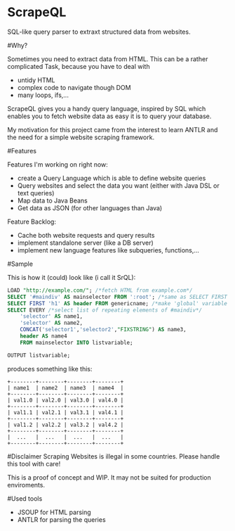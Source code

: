 # ScrapeQL
SQL-like query parser to extraxt structured data from websites.

#Why?

Sometimes you need to extract data from HTML. This can be a rather complicated Task, because you have to deal with
 - untidy HTML
 - complex code to navigate though DOM
 - many loops, ifs,...

ScrapeQL gives you a handy query language, inspired by SQL which enables you to fetch website data as easy it is to query your database.

My motivation for this project came from the interest to learn ANTLR and the need for a simple website scraping framework.

#Features

Features I'm working on right now:

 - create a Query Language which is able to define website queries
 - Query websites and select the data you want (either with Java DSL or text queries)
 - Map data to Java Beans
 - Get data as JSON (for other languages than Java)

Feature Backlog:

 - Cache both website requests and query results
 - implement standalone server (like a DB server)
 - implement new language features like subqueries, functions,...

#Sample

This is how it (could) look like (i call it SrQL):

```sql
LOAD "http://example.com/"; /*fetch HTML from example.com*/
SELECT '#maindiv' AS mainselector FROM ':root'; /*same as SELECT FIRST statement*/
SELECT FIRST 'h1' AS header FROM genericname; /*make 'global' variable genericname*/
SELECT EVERY /*select list of repeating elements of #maindiv*/
    'selector' AS name1, 
    'selector' AS name2, 
    CONCAT('selector1','selector2',"FIXSTRING") AS name3, 
    header AS name4 
    FROM mainselector INTO listvariable;

OUTPUT listvariable;

```
produces something like this:

```
+--------+--------+--------+--------+
| name1  | name2  | name3  | name4  |
+--------+--------+--------+--------+
| val1.0 | val2.0 | val3.0 | val4.0 |
+--------+--------+--------+--------+
| val1.1 | val2.1 | val3.1 | val4.1 |
+--------+--------+--------+--------+
| val1.2 | val2.2 | val3.2 | val4.2 |
+--------+--------+--------+--------+
|  ...   |  ...   |  ...   |  ...   |
+--------+--------+--------+--------+

```

#Disclaimer
Scraping Websites is illegal in some countries. Please handle this tool with care!

This is a proof of concept and WIP. It may not be suited for production enviroments.

#Used tools

 - JSOUP for HTML parsing
 - ANTLR for parsing the queries
